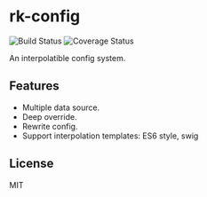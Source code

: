 # rk-config
![Build Status](https://travis-ci.org/kitmi/rk-config.svg?branch=master) ![Coverage Status](https://coveralls.io/repos/github/kitmi/rk-config/badge.svg?branch=master)

An interpolatible config system.

## Features

* Multiple data source.
* Deep override.
* Rewrite config.
* Support interpolation templates: ES6 style, swig

## License

  MIT